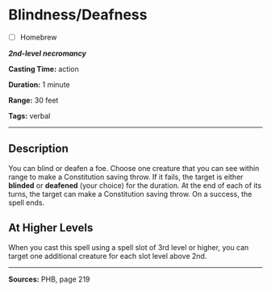 # Blindness/Deafness

- [ ] Homebrew

***2nd-level necromancy***

**Casting Time:** action

**Duration:** 1 minute

**Range:** 30 feet

**Tags:** verbal

---

## Description
You can blind or deafen a foe.
Choose one creature that you can see within range to make a Constitution saving throw.
If it fails, the target is either **blinded** or **deafened** (your choice) for the duration.
At the end of each of its turns, the target can make a Constitution saving throw.
On a success, the spell ends.

## At Higher Levels
When you cast this spell using a spell slot of 3rd level or higher, you can target one additional creature for each slot level above 2nd.

---

**Sources:** PHB, page 219
